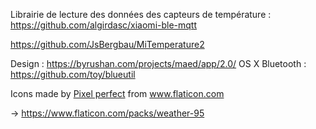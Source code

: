 

Librairie de lecture des données des capteurs de température :
https://github.com/algirdasc/xiaomi-ble-mqtt

https://github.com/JsBergbau/MiTemperature2


Design : https://byrushan.com/projects/maed/app/2.0/
OS X Bluetooth : https://github.com/toy/blueutil

Icons made by <a href="https://www.flaticon.com/authors/pixel-perfect" title="Pixel perfect">Pixel perfect</a> from <a href="https://www.flaticon.com/" title="Flaticon"> www.flaticon.com</a>

-> https://www.flaticon.com/packs/weather-95

